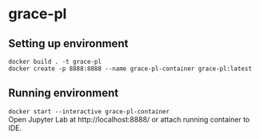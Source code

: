 # grace-pl

## Setting up environment
`docker build . -t grace-pl`\
`docker create -p 8888:8888 --name grace-pl-container grace-pl:latest`

## Running environment
`docker start --interactive grace-pl-container`\
Open Jupyter Lab at http://localhost:8888/ or attach running container to IDE.
